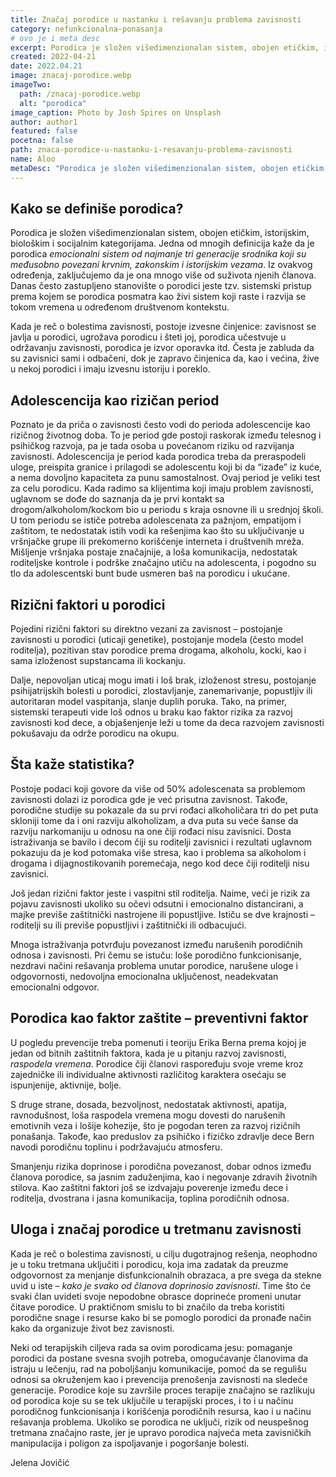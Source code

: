 ```yaml
---
title: Značaj porodice u nastanku i rešavanju problema zavisnosti
category: nefunkcionalna-ponasanja
# ovo je i meta desc
excerpt: Porodica je složen višedimenzionalan sistem, obojen etičkim, istorijskim, biološkim i socijalnim kategorijama.
created: 2022-04-21
date: 2022.04.21
image: znacaj-porodice.webp
imageTwo:
  path: /znacaj-porodice.webp
  alt: "porodica"
image_caption: Photo by Josh Spires on Unsplash
author: author1
featured: false
pocetna: false
path: znaca-porodice-u-nastanku-i-resavanju-problema-zavisnosti
name: Aloo
metaDesc: "Porodica je složen višedimenzionalan sistem, obojen etičkim, istorijskim, biološkim i socijalnim kategorijama."
---
```


## Kako se definiše porodica?

Porodica je složen višedimenzionalan sistem, obojen etičkim, istorijskim, biološkim i socijalnim kategorijama. Jedna od mnogih definicija kaže da je porodica _emocionalni sistem od najmanje tri generacije srodnika koji su međusobno povezani krvnim, zakonskim i istorijskim vezama_. Iz ovakvog određenja, zaključujemo da je ona mnogo više od suživota njenih članova. Danas često zastupljeno stanovište o porodici jeste tzv. sistemski pristup prema kojem se porodica posmatra kao živi sistem koji raste i razvija se tokom vremena u određenom društvenom kontekstu.

Kada je reč o bolestima zavisnosti, postoje izvesne činjenice: zavisnost se javlja u porodici, ugrožava porodicu i šteti joj, porodica učestvuje u održavanju zavisnosti, porodica je izvor oporavka itd. Česta je zabluda da su zavisnici sami i odbačeni, dok je zapravo činjenica da, kao i većina, žive u nekoj porodici i imaju izvesnu istoriju i poreklo.

## Adolescencija kao rizičan period

Poznato je da priča o zavisnosti često vodi do perioda adolescencije kao rizičnog životnog doba. To je period gde postoji raskorak između telesnog i psihičkog razvoja, pa je tada osoba u povećanom riziku od razvijanja zavisnosti. Adolescencija je period kada porodica treba da preraspodeli uloge, preispita granice i prilagodi se adolescentu koji bi da “izađe” iz kuće, a nema dovoljno kapaciteta za punu samostalnost. Ovaj period je veliki test za celu porodicu. Kada radimo sa klijentima koji imaju problem zavisnosti, uglavnom se dođe do saznanja da je prvi kontakt sa drogom/alkoholom/kockom bio u periodu s kraja osnovne ili u srednjoj školi. U tom periodu se ističe potreba adolescenata za pažnjom, empatijom i zaštitom, te nedostatak istih vodi ka rešenjima kao što su uključivanje u vršnjačke grupe ili prekomerno korišćenje interneta i društvenih mreža. Mišljenje vršnjaka postaje značajnije, a loša komunikacija, nedostatak roditeljske kontrole i podrške značajno utiču na adolescenta, i pogodno su tlo da adolescentski bunt bude usmeren baš na porodicu i ukućane.

## Rizični faktori u porodici

Pojedini rizični faktori su direktno vezani za zavisnost – postojanje zavisnosti u porodici (uticaji genetike), postojanje modela (često model roditelja), pozitivan stav porodice prema drogama, alkoholu, kocki, kao i sama izloženost supstancama ili kockanju.

Dalje, nepovoljan uticaj mogu imati i loš brak, izloženost stresu, postojanje psihijatrijskih bolesti u porodici, zlostavljanje, zanemarivanje, popustljiv ili autoritaran model vaspitanja, slanje duplih poruka. Tako, na primer, sistemski terapeuti vide loš odnos u braku kao faktor rizika za razvoj zavisnosti kod dece, a objašenjenje leži u tome da deca razvojem zavisnosti pokušavaju da održe porodicu na okupu.

## Šta kaže statistika?

Postoje podaci koji govore da više od 50% adolescenata sa problemom zavisnosti dolazi iz porodica gde je već prisutna zavisnost. Takođe, porodične studije su pokazale da su prvi rođaci alkoholičara tri do pet puta skloniji tome da i oni razviju alkoholizam, a dva puta su veće šanse da razviju narkomaniju u odnosu na one čiji rođaci nisu zavisnici. Dosta istraživanja se bavilo i decom čiji su roditelji zavisnici i rezultati uglavnom pokazuju da je kod potomaka više stresa, kao i problema sa alkoholom i drogama i dijagnostikovanih poremećaja, nego kod dece čiji roditelji nisu zavisnici.

Još jedan rizični faktor jeste i vaspitni stil roditelja. Naime, veći je rizik za pojavu zavisnosti ukoliko su očevi odsutni i emocionalno distancirani, a majke previše zaštitnički nastrojene ili popustljive. Ističu se dve krajnosti – roditelji su ili previše popustljivi i zaštitnički ili odbacujući.

Mnoga istraživanja potvrđuju povezanost između narušenih porodičnih odnosa i zavisnosti. Pri čemu se istuču: loše porodično funkcionisanje, nezdravi načini rešavanja problema unutar porodice, narušene uloge i odgovornosti, nedovoljna emocionalna uključenost, neadekvatan emocionalni odgovor.

## Porodica kao faktor zaštite – preventivni faktor

U pogledu prevencije treba pomenuti i teoriju Erika Berna prema kojoj je jedan od bitnih zaštitnih faktora, kada je u pitanju razvoj zavisnosti, _raspodela vremena_. Porodice čiji članovi raspoređuju svoje vreme kroz zajedničke ili individualne aktivnosti različitog karaktera osećaju se ispunjenije, aktivnije, bolje.

S druge strane, dosada, bezvoljnost, nedostatak aktivnosti, apatija, ravnodušnost, loša raspodela vremena mogu dovesti do narušenih emotivnih veza i lošije kohezije, što je pogodan teren za razvoj rizičnih ponašanja. Takođe, kao preduslov za psihičko i fizičko zdravlje dece Bern navodi porodičnu toplinu i podržavajuću atmosferu.

Smanjenju rizika doprinose i porodična povezanost, dobar odnos između članova porodice, sa jasnim zaduženjima, kao i negovanje zdravih životnih stilova. Kao zaštitni faktori još se izdvajaju poverenje između dece i roditelja, dvostrana i jasna komunikacija, toplina porodičnih odnosa.

## Uloga i značaj porodice u tretmanu zavisnosti

Kada je reč o bolestima zavisnosti, u cilju dugotrajnog rešenja, neophodno je u toku tretmana uključiti i porodicu, koja ima zadatak da preuzme odgovornost za menjanje disfunkcionalnih obrazaca, a pre svega da stekne uvid u iste – _kako je svako od članova doprinosio zavisnosti_. Time što će svaki član uvideti svoje nepodobne obrasce doprineće promeni unutar čitave porodice. U praktičnom smislu to bi značilo da treba koristiti porodične snage i resurse kako bi se pomoglo porodici da pronađe način kako da organizuje život bez zavisnosti.

Neki od terapijskih ciljeva rada sa ovim porodicama jesu: pomaganje porodici da postane svesna svojih potreba, omogućavanje članovima da istraju u lečenju, rad na poboljšanju komunikacije, pomoć da se regulišu odnosi sa okruženjem kao i prevencija prenošenja zavisnosti na sledeće generacije. Porodice koje su završile proces terapije značajno se razlikuju od porodica koje su se tek uključile u terapijski proces, i to i u načinu porodičnog funkcionisanja i korišćenja porodičnih resursa, kao i u načinu rešavanja problema. Ukoliko se porodica ne uključi, rizik od neuspešnog tretmana značajno raste, jer je upravo porodica najveća meta zavisničkih manipulacija i poligon za ispoljavanje i pogoršanje bolesti.

Jelena Jovičić
